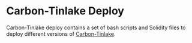 # Carbon-Tinlake Deploy

Carbon-Tinlake deploy contains a set of bash scripts and Solidity files to deploy different versions of [Carbon-Tinlake](https://github.com/cleancoindev/Carbon-Tinlake).




